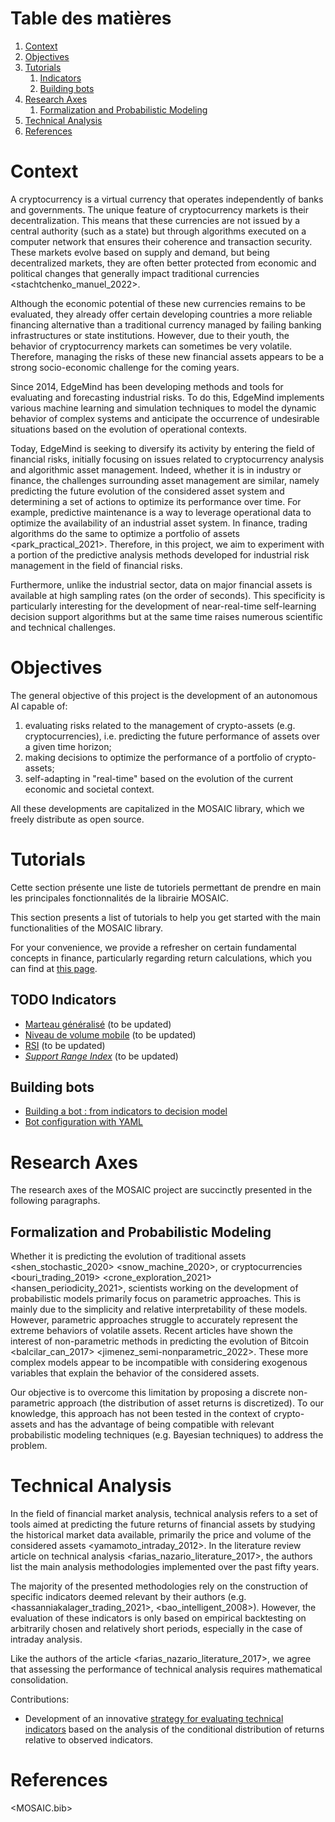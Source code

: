 
# Table des matières

1.  [Context](#org1e6f281)
2.  [Objectives](#orgdcfd169)
3.  [Tutorials](#org9d3b643)
    1.  [Indicators](#orgb9c174e)
    2.  [Building bots](#orgafee643)
4.  [Research Axes](#orgc930120)
    1.  [Formalization and Probabilistic Modeling](#org07ccaf4)
5.  [Technical Analysis](#org3812309)
6.  [References](#orgd5a9974)



<a id="org1e6f281"></a>

# Context

A cryptocurrency is a virtual currency that operates independently of banks and governments. The
unique feature of cryptocurrency markets is their decentralization. This means that these currencies
are not issued by a central authority (such as a state) but through algorithms executed on a
computer network that ensures their coherence and transaction security. These markets evolve based
on supply and demand, but being decentralized markets, they are often better protected from economic
and political changes that generally impact traditional currencies <stachtchenko_manuel_2022>. 

Although the economic potential of these new currencies remains to be evaluated, they already offer
certain developing countries a more reliable financing alternative than a traditional currency
managed by failing banking infrastructures or state institutions. However, due to their youth, the
behavior of cryptocurrency markets can sometimes be very volatile. Therefore, managing the risks of
these new financial assets appears to be a strong socio-economic challenge for the coming years. 

Since 2014, EdgeMind has been developing methods and tools for evaluating and forecasting industrial
risks. To do this, EdgeMind implements various machine learning and simulation techniques to model
the dynamic behavior of complex systems and anticipate the occurrence of undesirable situations
based on the evolution of operational contexts. 

Today, EdgeMind is seeking to diversify its activity by entering the field of financial risks,
initially focusing on issues related to cryptocurrency analysis and algorithmic asset
management. Indeed, whether it is in industry or finance, the challenges surrounding asset
management are similar, namely predicting the future evolution of the considered asset system and
determining a set of actions to optimize its performance over time. For example, predictive
maintenance is a way to leverage operational data to optimize the availability of an industrial
asset system. In finance, trading algorithms do the same to optimize a portfolio of assets
<park_practical_2021>. Therefore, in this project, we aim to experiment with a portion of the
predictive analysis methods developed for industrial risk management in the field of financial
risks. 

Furthermore, unlike the industrial sector, data on major financial assets is available at high
sampling rates (on the order of seconds). This specificity is particularly interesting for the
development of near-real-time self-learning decision support algorithms but at the same time raises
numerous scientific and technical challenges.


<a id="orgdcfd169"></a>

# Objectives

The general objective of this project is the development of an autonomous AI capable of:

1.  evaluating risks related to the management of crypto-assets (e.g. cryptocurrencies), i.e. predicting the future performance of assets over a given time horizon;
2.  making decisions to optimize the performance of a portfolio of crypto-assets;
3.  self-adapting in "real-time" based on the evolution of the current economic and societal context.

All these developments are capitalized in the MOSAIC library, which we freely distribute as open
source.


<a id="org9d3b643"></a>

# Tutorials

Cette section présente une liste de tutoriels permettant de prendre en main les principales
fonctionnalités de la librairie MOSAIC. 

This section presents a list of tutorials to help you get started with the main functionalities of the MOSAIC library.

For your convenience, we provide a refresher on certain fundamental concepts in finance,
particularly regarding return calculations, which you can find at [this page](./doc/basic_notions.md).


<a id="orgb9c174e"></a>

## TODO Indicators

-   [Marteau généralisé](indic/indic_gh.md) (to be updated)
-   [Niveau de volume mobile](indic/indic_mvl.md) (to be updated)
-   [RSI](indic/indic_rsi.md) (to be updated)
-   [*Support Range Index*](indic/indic_sri.md) (to be updated)


<a id="orgafee643"></a>

## Building bots

-   [Building a bot : from indicators to decision model](examples/bot/step_by_step/tuto.md)
-   [Bot configuration with YAML](examples/bot/bot_dummy/tuto.md)


<a id="orgc930120"></a>

# Research Axes

The research axes of the MOSAIC project are succinctly presented in the following paragraphs.


<a id="org07ccaf4"></a>

## Formalization and Probabilistic Modeling

Whether it is predicting the evolution of traditional assets <shen_stochastic_2020> <snow_machine_2020>, or cryptocurrencies
<bouri_trading_2019> <crone_exploration_2021> <hansen_periodicity_2021>, scientists working on the development of probabilistic models primarily focus on parametric approaches. This is mainly due to the simplicity and relative interpretability of these models. However, parametric approaches struggle to accurately represent the extreme behaviors of volatile assets. Recent articles have shown the interest of non-parametric methods in predicting the evolution of Bitcoin <balcilar_can_2017>
<jimenez_semi-nonparametric_2022>. These more complex models appear to be incompatible with considering exogenous variables that explain the behavior of the considered assets.

Our objective is to overcome this limitation by proposing a discrete non-parametric approach (the
distribution of asset returns is discretized). To our knowledge, this approach has not been tested
in the context of crypto-assets and has the advantage of being compatible with relevant
probabilistic modeling techniques (e.g. Bayesian techniques) to address the problem. 


<a id="org3812309"></a>

# Technical Analysis

In the field of financial market analysis, technical analysis refers to a set of tools aimed at
predicting the future returns of financial assets by studying the historical market data available,
primarily the price and volume of the considered assets <yamamoto_intraday_2012>. In the
literature review article on technical analysis <farias_nazario_literature_2017>, the authors
list the main analysis methodologies implemented over the past fifty years.  

The majority of the presented methodologies rely on the construction of specific indicators deemed
relevant by their authors (e.g. <hassanniakalager_trading_2021>,
<bao_intelligent_2008>). However, the evaluation of these indicators is only based on empirical
backtesting on arbitrarily chosen and relatively short periods, especially in the case of intraday
analysis. 

Like the authors of the article <farias_nazario_literature_2017>, we agree that assessing the
performance of technical analysis requires mathematical consolidation. 

Contributions:

-   Development of an innovative [strategy for evaluating technical indicators](indicator_analysis.md) based on the analysis of
    the conditional distribution of returns relative to observed indicators.


<a id="orgd5a9974"></a>

# References

<MOSAIC.bib>

